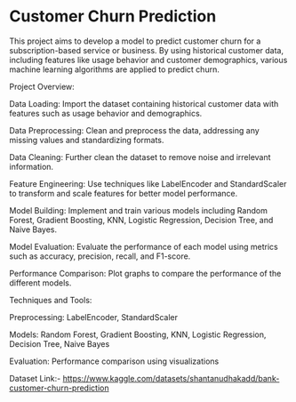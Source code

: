 # Customer Churn Prediction

This project aims to develop a model to predict customer churn for a subscription-based service or business. By using historical customer data, including features like usage behavior and customer demographics, various machine learning algorithms are applied to predict churn.

Project Overview:

Data Loading: Import the dataset containing historical customer data with features such as usage behavior and demographics.

Data Preprocessing: Clean and preprocess the data, addressing any missing values and standardizing formats.

Data Cleaning: Further clean the dataset to remove noise and irrelevant information.

Feature Engineering: Use techniques like LabelEncoder and StandardScaler to transform and scale features for better model performance.

Model Building: Implement and train various models including Random Forest, Gradient Boosting, KNN, Logistic Regression, Decision Tree, and Naive Bayes.

Model Evaluation: Evaluate the performance of each model using metrics such as accuracy, precision, recall, and F1-score.

Performance Comparison: Plot graphs to compare the performance of the different models.

Techniques and Tools:

Preprocessing: LabelEncoder, StandardScaler

Models: Random Forest, Gradient Boosting, KNN, Logistic Regression, Decision Tree, Naive Bayes

Evaluation: Performance comparison using visualizations

Dataset Link:- https://www.kaggle.com/datasets/shantanudhakadd/bank-customer-churn-prediction
